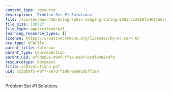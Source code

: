 ```yaml
---
content_type: resource
description: 'Problem Set #1 Solutions'
file: /courses/mas-450-holographic-imaging-spring-2003/cc29b9f540f7a67df18b96a920bff189_ps01solutions.pdf
file_size: 138527
file_type: application/pdf
learning_resource_types: []
license: https://creativecommons.org/licenses/by-nc-sa/4.0/
ocw_type: OCWFile
parent_title: Calendar
parent_type: CourseSection
parent_uid: ef5de82e-994f-ffea-6aef-bcdf048249fd
resourcetype: Document
title: ps01solutions.pdf
uid: cc29b9f5-40f7-a67d-f18b-96a920bff189
---
```

Problem Set #1 Solutions